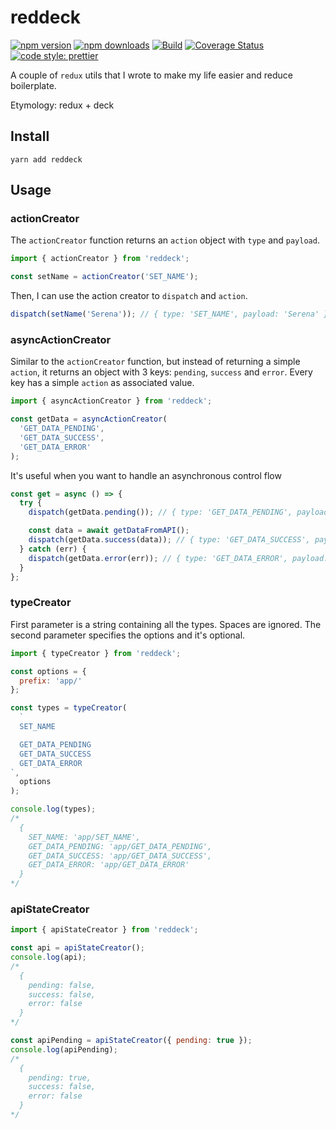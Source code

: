 # reddeck

[![npm version](https://img.shields.io/npm/v/reddeck)](https://www.npmjs.com/package/reddeck)
[![npm downloads](https://img.shields.io/npm/dw/reddeck)](https://www.npmjs.com/package/reddeck)
[![Build](https://github.com/calintamas/reddeck/workflows/build/badge.svg)](https://github.com/calintamas/reddeck/actions)
[![Coverage Status](https://coveralls.io/repos/github/calintamas/reddeck/badge.svg?branch=master)](https://coveralls.io/github/calintamas/reddeck?branch=master)
[![code style: prettier](https://img.shields.io/badge/code_style-prettier-ff69b4.svg)](https://github.com/prettier/prettier)

A couple of `redux` utils that I wrote to make my life easier and reduce boilerplate.

Etymology: redux + deck

## Install

```
yarn add reddeck
```

## Usage

### actionCreator

The `actionCreator` function returns an `action` object with `type` and `payload`.

```js
import { actionCreator } from 'reddeck';

const setName = actionCreator('SET_NAME');
```

Then, I can use the action creator to `dispatch` and `action`.

```js
dispatch(setName('Serena')); // { type: 'SET_NAME', payload: 'Serena' }
```

### asyncActionCreator

Similar to the `actionCreator` function, but instead of returning a simple `action`, it returns an object with 3 keys: `pending`, `success` and `error`.
Every key has a simple `action` as associated value.

```js
import { asyncActionCreator } from 'reddeck';

const getData = asyncActionCreator(
  'GET_DATA_PENDING',
  'GET_DATA_SUCCESS',
  'GET_DATA_ERROR'
);
```

It's useful when you want to handle an asynchronous control flow

```js
const get = async () => {
  try {
    dispatch(getData.pending()); // { type: 'GET_DATA_PENDING', payload: {} }

    const data = await getDataFromAPI();
    dispatch(getData.success(data)); // { type: 'GET_DATA_SUCCESS', payload: data }
  } catch (err) {
    dispatch(getData.error(err)); // { type: 'GET_DATA_ERROR', payload: err }
  }
};
```

### typeCreator

First parameter is a string containing all the types. Spaces are ignored.
The second parameter specifies the options and it's optional.

```js
import { typeCreator } from 'reddeck';

const options = {
  prefix: 'app/'
};

const types = typeCreator(
  `
  SET_NAME

  GET_DATA_PENDING
  GET_DATA_SUCCESS
  GET_DATA_ERROR
`,
  options
);

console.log(types);
/*
  {
    SET_NAME: 'app/SET_NAME',
    GET_DATA_PENDING: 'app/GET_DATA_PENDING',
    GET_DATA_SUCCESS: 'app/GET_DATA_SUCCESS',
    GET_DATA_ERROR: 'app/GET_DATA_ERROR'
  }
*/
```

### apiStateCreator

```js
import { apiStateCreator } from 'reddeck';

const api = apiStateCreator();
console.log(api);
/*
  {
    pending: false,
    success: false,
    error: false
  }
*/

const apiPending = apiStateCreator({ pending: true });
console.log(apiPending);
/*
  {
    pending: true,
    success: false,
    error: false
  }
*/
```
